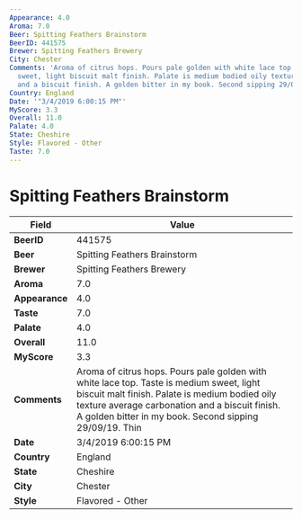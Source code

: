 ```yaml
---
Appearance: 4.0
Aroma: 7.0
Beer: Spitting Feathers Brainstorm
BeerID: 441575
Brewer: Spitting Feathers Brewery
City: Chester
Comments: 'Aroma of citrus hops. Pours pale golden with white lace top. Taste is medium
  sweet, light biscuit malt finish. Palate is medium bodied oily texture average carbonation
  and a biscuit finish. A golden bitter in my book. Second sipping 29/09/19. Thin '
Country: England
Date: '"3/4/2019 6:00:15 PM"'
MyScore: 3.3
Overall: 11.0
Palate: 4.0
State: Cheshire
Style: Flavored - Other
Taste: 7.0
---
```


# Spitting Feathers Brainstorm

| Field         | Value |
|---------------|-------|
| **BeerID** | 441575 |
| **Beer** | Spitting Feathers Brainstorm |
| **Brewer** | Spitting Feathers Brewery |
| **Aroma** | 7.0 |
| **Appearance** | 4.0 |
| **Taste** | 7.0 |
| **Palate** | 4.0 |
| **Overall** | 11.0 |
| **MyScore** | 3.3 |
| **Comments** | Aroma of citrus hops. Pours pale golden with white lace top. Taste is medium sweet, light biscuit malt finish. Palate is medium bodied oily texture average carbonation and a biscuit finish. A golden bitter in my book. Second sipping 29/09/19. Thin  |
| **Date** | 3/4/2019 6:00:15 PM |
| **Country** | England |
| **State** | Cheshire |
| **City** | Chester |
| **Style** | Flavored - Other |
